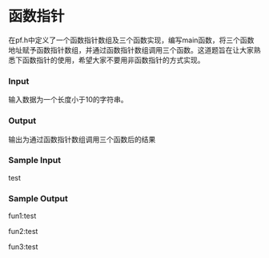 # 函数指针

在pf.h中定义了一个函数指针数组及三个函数实现，编写main函数，将三个函数地址赋予函数指针数组，并通过函数指针数组调用三个函数。这道题旨在让大家熟悉下函数指针的使用，希望大家不要用非函数指针的方式实现。

### Input
输入数据为一个长度小于10的字符串。

### Output
输出为通过函数指针数组调用三个函数后的结果

### Sample Input
test
### Sample Output
fun1:test

fun2:test

fun3:test

